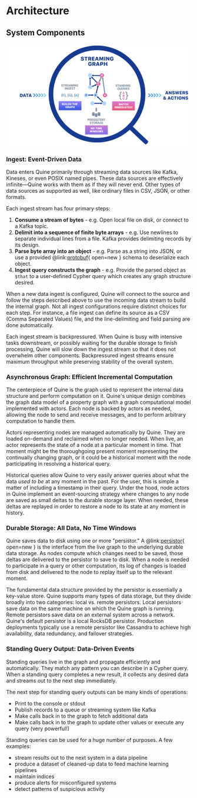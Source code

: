# Architecture

## System Components

![architecture diagram](architecture_diagram.png)

### Ingest: Event-Driven Data

Data enters Quine primarily through streaming data sources like Kafka, Kineses, or even POSIX named pipes. These data sources are effectively infinite—Quine works with them as if they will never end. Other types of data sources as supported as well, like ordinary files in CSV, JSON, or other formats.

Each ingest stream has four primary steps:

1. **Consume a stream of bytes** - e.g. Open local file on disk, or connect to a Kafka topic.
2. **Delimit into a sequence of finite byte arrays** - e.g. Use newlines to separate individual lines from a file. Kafka provides delimiting records by its design.
3. **Parse byte array into an object** - e.g. Parse as a string into JSON, or use a provided @link:[protobuf](https://developers.google.com/protocol-buffers){ open=new } schema to deserialize each object.
4. **Ingest query constructs the graph** - e.g. Provide the parsed object as `$that` to a user-defined Cypher query which creates any graph structure desired.

When a new data ingest is configured, Quine will connect to the source and follow the steps described above to use the incoming data stream to build the internal graph. Not all ingest configurations require distinct choices for each step. For instance, a file ingest can define its source as a CSV (Comma Separated Values) file, and the line-delimiting and field parsing are done automatically.

Each ingest stream is backpressured. When Quine is busy with intensive tasks downstream, or possibly waiting for the durable storage to finish processing, Quine will slow down the ingest stream so that it does not overwhelm other components. Backpressured ingest streams ensure maximum throughput while preserving stability of the overall system.

### Asynchronous Graph: Efficient Incremental Computation

The centerpiece of Quine is the graph used to represent the internal data structure and perform computation on it. Quine's unique design combines the graph data model of a property graph with a graph computational model implemented with actors. Each node is backed by actors as needed, allowing the node to send and receive messages, and to perform arbitrary computation to handle them.

Actors representing nodes are managed automatically by Quine. They are loaded on-demand and reclaimed when no longer needed. When live, an actor represents the state of a node at a particular moment in time. That moment might be the thoroughgoing present moment representing the continually changing graph, or it could be a historical moment with the node participating in resolving a historical query.

Historical queries allow Quine to very easily answer queries about what the data _used to be_ at any moment in the past. For the user, this is simple a matter of including a timestamp in their query. Under the hood, node actors in Quine implement an event-sourcing strategy where changes to any node are saved as small deltas to the durable storage layer. When needed, these deltas are replayed in order to restore a node to its state at any moment in history.

### Durable Storage: All Data, No Time Windows

Quine saves data to disk using one or more "persistor." A @link:[persistor](https://english.stackexchange.com/a/206980/120983){ open=new } is the interface from the live graph to the underlying durable data storage. As nodes compute which changes need to be saved, those deltas are delivered to the persistor to save to disk. When a node is needed to participate in a query or other computation, its log of changes is loaded from disk and delivered to the node to replay itself up to the relevant moment.

The fundamental data structure provided by the persistor is essentially a key-value store. Quine supports many types of data storage, but they divide broadly into two categories: local vs. remote persistors. Local persistors save data on the same machine on which the Quine graph is running. Remote persistors save data on an external system across a network. Quine's default persistor is a local RocksDB persistor. Production deployments typically use a remote persistor like Cassandra to achieve high availability, data redundancy, and failover strategies.

### Standing Query Output: Data-Driven Events

Standing queries live in the graph and propagate efficiently and automatically. They match any pattern you can describe in a Cypher query. When a standing query completes a new result, it collects any desired data and streams out to the next step immediately.

The next step for standing query outputs can be many kinds of operations:

- Print to the console or stdout
- Publish records to a queue or streaming system like Kafka
- Make calls back in to the graph to fetch additional data
- Make calls back in to the graph to update other values or execute any query (very powerful!)

Standing queries can be used for a huge number of purposes. A few examples:

- stream results out to the next system in a data pipeline
- produce a dataset of cleaned-up data to feed machine learning pipelines
- maintain indices
- produce alerts for misconfigured systems
- detect patterns of suspicious activity


<!-- TODO
## Code Components

( Diagram like what I drew for Ethan in the library )

### GraphService

### Quine App

### Persistor

### GraphShard

### Node Actor

-->
